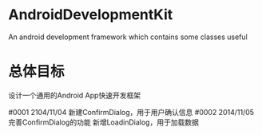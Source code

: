 AndroidDevelopmentKit
=====================

An android development framework which contains some classes useful

总体目标
=====================
设计一个通用的Android App快速开发框架

#0001 2104/11/04
      新建ConfirmDialog，用于用户确认信息
#0002 2014/11/05
      完善ConfirmDialog的功能
      新增LoadinDialog，用于加载数据
